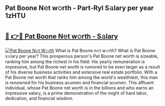 ## Pat Boone N𝚎t w𝚘rth - Part-Ryl S𝚊lary per year 1zHTU

# <h2><a href="http://gc3yak9.nevu.top/?p=Pat+Boone">🔗 👉🔴 Pat Boone N𝚎t w𝚘rth - S𝚊lary</a></h2>

[![Pat Boone N𝚎t W𝚘rth](https://i.imgur.com/Oavwk0R.jpeg)](http://gc3yak9.nevu.top/?p=Pat+Boone)
What is Pat Boone n𝚎t w𝚘rth? What is Pat Boone s𝚊lary per year?
This prosperous person's Pat Boone net worth is sizeable, ranking him among the richest in his field. His yearly remuneration is impressive, but Pat Boone net worth is rumored to be even larger as a result of his diverse business activities and extensive real estate portfolio. With a Pat Boone net worth that ranks him among the world's wealthiest, this man is renowned for his business acumen and financial acumen. This affluent individual, whose Pat Boone net worth is in the billions and who earns an impressive salary, is a prime demonstration of the might of hard labor, dedication, and financial wisdom.

